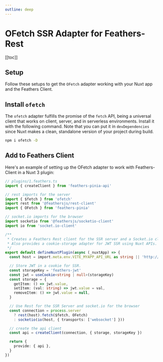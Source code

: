 ```yaml
---
outline: deep
---
```


<script setup>
import Badge from '../components/Badge.vue'
import pkg from '../../package.json'
import BlockQuote from '../components/BlockQuote.vue'
</script>

<div style="position: fixed; z-index: 1000; top: 2px; right: 2px;">
  <Badge :label="`v${pkg.version}`" />
</div>

# OFetch SSR Adapter for Feathers-Rest

[[toc]]

## Setup

Follow these setups to get the `OFetch` adapter working with your Nuxt app and the Feathers Client.

## Install `ofetch`

The `ofetch` adapter fulfills the promise of the `fetch` API, being a universal client that works on client, server, and in serverless environments.  Install it with the following command.  Note that you can put it in `devDependencies` since Nuxt makes a clean, standalone version of your project during build.

```bash
npm i ofetch -D
```

## Add to Feathers Client

Here's an example of setting up the OFetch adapter to work with Feathers-Client in a Nuxt 3 plugin:

```ts
// plugins/1.feathers.ts
import { createClient } from 'feathers-pinia-api'

// rest imports for the server
import { $fetch } from 'ofetch'
import rest from '@feathersjs/rest-client'
import { OFetch } from 'feathers-pinia'

// socket.io imports for the browser
import socketio from '@feathersjs/socketio-client'
import io from 'socket.io-client'

/**
 * Creates a Feathers Rest client for the SSR server and a Socket.io client for the browser.
 * Also provides a cookie-storage adapter for JWT SSR using Nuxt APIs.
 */
export default defineNuxtPlugin(async (_nuxtApp) => {
  const host = import.meta.env.VITE_MYAPP_API_URL as string || 'http://localhost:3030'

  // Store JWT in a cookie for SSR.
  const storageKey = 'feathers-jwt'
  const jwt = useCookie<string | null>(storageKey)
  const storage = {
    getItem: () => jwt.value,
    setItem: (val: string) => jwt.value = val,
    removeItem: () => jwt.value = null,
  }

  // Use Rest for the SSR Server and socket.io for the browser
  const connection = process.server
    ? rest(host).fetch($fetch, OFetch)
    : socketio(io(host, { transports: ['websocket'] }))

  // create the api client
  const api = createClient(connection, { storage, storageKey })

  return {
    provide: { api },
  }
})

```
